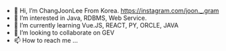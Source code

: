 - 👋 Hi, I’m ChangJoonLee From Korea. https://instagram.com/joon._.gram
- 👀 I’m interested in Java, RDBMS, Web Service.
- 🌱 I’m currently learning Vue.JS, REACT, PY, ORCLE, JAVA
- 💞️ I’m looking to collaborate on GEV
- 📫 How to reach me ...

<!---
leecj9610/leecj9610 is a ✨ special ✨ repository because its `README.md` (this file) appears on your GitHub profile.
You can click the Preview link to take a look at your changes.
--->
